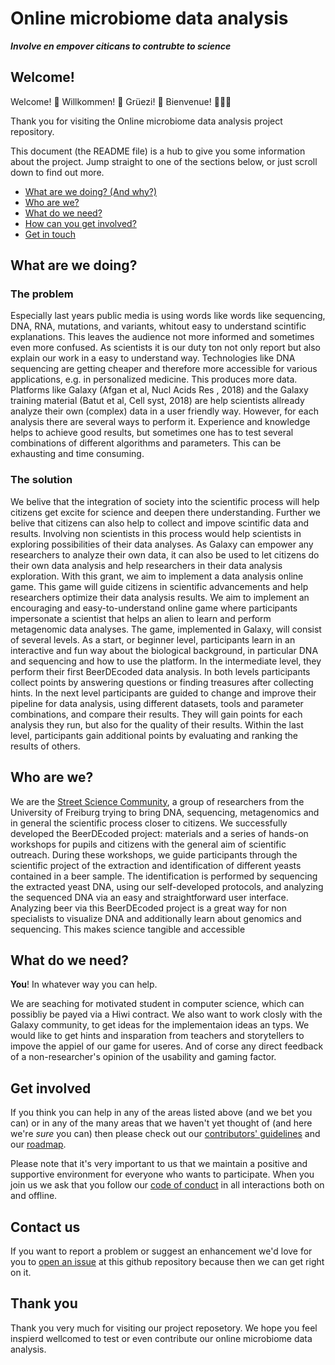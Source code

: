 # Online microbiome data analysis


***Involve en empover citicans to contrubte to science***


## Welcome!

Welcome! :tada: Willkommen! :balloon: Grüezi! :confetti_ball: Bienvenue! :balloon::balloon::balloon:

Thank you for visiting the Online microbiome data analysis project repository.

This document (the README file) is a hub to give you some information about the project. Jump straight to one of the sections below, or just scroll down to find out more.

* [What are we doing? (And why?)](#what-are-we-doing)
* [Who are we?](#who-are-we)
* [What do we need?](#what-do-we-need)
* [How can you get involved?](#get-involved)
* [Get in touch](#contact-us)

## What are we doing?

### The problem

Especially last years public media is using words like words like sequencing, DNA, RNA, mutations, and variants, whitout easy to understand scintific explanations. This leaves the audience not more informed and sometimes even more confused. 
As scientists it is our duty ton not only report but also explain our work in a easy to understand way. 
Technologies like DNA sequencing are getting cheaper and therefore more accessible for various applications, e.g. in personalized medicine. This produces more data. Platforms like Galaxy (Afgan et al, Nucl Acids Res , 2018) and the Galaxy training material (Batut et al, Cell syst, 2018) are help scientists allready analyze their own (complex) data in a user friendly way. However, for each analysis there are several ways to perform it. Experience and knowledge helps to achieve good results, but sometimes one has to test several combinations of different algorithms and parameters. This can be exhausting and time consuming. 


### The solution

We belive that the integration of society into the scientific process will help citizens get excite  for science and deepen there understanding.
Further we belive that citizens can also help to collect and impove scintific data and results.
Involving non scientists in this process would help scientists in exploring possibilities of their data analyses. As Galaxy can empower any researchers to analyze their own data, it can also be used to let citizens do their own data analysis and help researchers in their data analysis exploration. With this grant,  we aim to implement a data analysis online game. This game will guide citizens in scientific advancements and help researchers optimize their data analysis results.
We aim to implement an encouraging and easy-to-understand online game where participants impersonate a scientist that helps an alien to learn and perform metagenomic data analyses. The game, implemented in Galaxy, will consist of several levels. As a start, or beginner level, participants learn in an interactive and fun way about the biological background, in particular DNA and sequencing and how to use the platform. In the intermediate level, they perform their first BeerDEcoded data analysis. In both levels participants collect points by answering questions or finding treasures after collecting hints. In the next level participants are guided to change and improve their pipeline for data analysis, using different datasets, tools and parameter combinations, and compare their results. They will gain points for each analysis they run, but also for the quality of their results. Within the last level, participants gain additional points by evaluating and ranking the results of others.

## Who are we?

We are the [Street Science Community](https://streetscience.community), a group of researchers from the University of Freiburg trying to bring DNA, sequencing, metagenomics and in general the scientific process closer to citizens. We successfully developed the BeerDEcoded project: materials and a series of hands-on workshops for pupils and citizens with the general aim of scientific outreach. During these workshops, we guide participants through the scientific project of the extraction and identification of different yeasts contained in a beer sample. The identification is performed by sequencing the extracted yeast DNA, using our self-developed protocols, and analyzing the sequenced DNA via an easy and straightforward user interface. Analyzing beer via this BeerDEcoded project is a great way for non specialists to visualize DNA and additionally learn about genomics and sequencing. This makes science tangible and accessible


## What do we need?

**You**! In whatever way you can help.

We are seaching for motivated student in computer science, which can possibliy be payed via a Hiwi contract. 
We also want to work closly with the Galaxy community, to get ideas for the implementaion ideas an typs.
We would like to get hints and insparation from teachers and storytellers to impove the appiel of our game for useres. 
And of corse any direct feedback of a non-researcher's opinion of the usability and gaming factor.

## Get involved

If you think you can help in any of the areas listed above (and we bet you can) or in any of the many areas that we haven't yet thought of (and here we're *sure* you can) then please check out our [contributors' guidelines](CONTRIBUTING.md) and our [roadmap](../../issues/1).

Please note that it's very important to us that we maintain a positive and supportive environment for everyone who wants to participate. When you join us we ask that you follow our [code of conduct](CODE_OF_CONDUCT.md) in all interactions both on and offline.


## Contact us

If you want to report a problem or suggest an enhancement we'd love for you to [open an issue](../../issues) at this github repository because then we can get right on it. 



## Thank you

Thank you very much for visiting our project reposetory. We hope you feel inspierd wellcomed to test or even contribute our online microbiome data analysis. 

